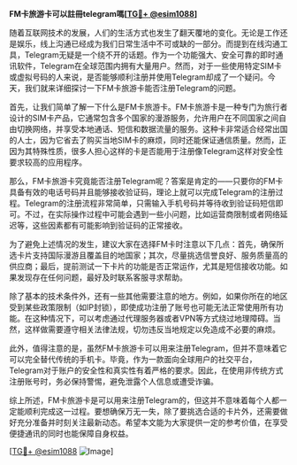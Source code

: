 **FM卡旅游卡可以註冊telegram嗎[[TG💪+ @esim1088](https://t.me/s/esim1088)]**

随着互联网技术的发展，人们的生活方式也发生了翻天覆地的变化。无论是工作还是娱乐，线上沟通已经成为我们日常生活中不可或缺的一部分。而提到在线沟通工具，Telegram无疑是一个绕不开的话题。作为一个功能强大、安全可靠的即时通讯软件，Telegram在全球范围内拥有大量用户。然而，对于一些使用特定SIM卡或虚拟号码的人来说，是否能够顺利注册并使用Telegram却成了一个疑问。今天，我们就来详细探讨一下FM卡旅游卡能否注册Telegram的问题。

首先，让我们简单了解一下什么是FM卡旅游卡。FM卡旅游卡是一种专门为旅行者设计的SIM卡产品，它通常包含多个国家的漫游服务，允许用户在不同国家之间自由切换网络，并享受本地通话、短信和数据流量的服务。这种卡非常适合经常出国的人士，因为它省去了购买当地SIM卡的麻烦，同时还能保证通信质量。然而，正因为其特殊性质，很多人担心这样的卡是否能用于注册像Telegram这样对安全性要求较高的应用程序。

那么，FM卡旅游卡究竟能否注册Telegram呢？答案是肯定的——只要你的FM卡具备有效的电话号码并且能够接收验证码，理论上就可以完成Telegram的注册过程。Telegram的注册流程非常简单，只需输入手机号码并等待收到验证码短信即可。不过，在实际操作过程中可能会遇到一些小问题，比如运营商限制或者网络延迟等，这些因素都有可能影响到验证码的正常接收。

为了避免上述情况的发生，建议大家在选择FM卡时注意以下几点：首先，确保所选卡片支持国际漫游且覆盖目的地国家；其次，尽量挑选信誉良好、服务质量高的供应商；最后，提前测试一下卡片的功能是否正常运作，尤其是短信接收功能。如果发现存在任何问题，最好及时联系客服寻求帮助。

除了基本的技术条件外，还有一些其他需要注意的地方。例如，如果你所在的地区受到某些政策限制（如IP封锁），即使成功注册了账号也可能无法正常使用所有功能。在这种情况下，可以考虑通过代理服务器或者VPN等方式绕过地理障碍。当然，这样做需要遵守相关法律法规，切勿违反当地规定以免造成不必要的麻烦。

此外，值得注意的是，虽然FM卡旅游卡可以用来注册Telegram，但并不意味着它可以完全替代传统的手机卡。毕竟，作为一款面向全球用户的社交平台，Telegram对于账户的安全性和真实性有着严格的要求。因此，在使用非传统方式注册账号时，务必保持警惕，避免泄露个人信息或遭受诈骗。

综上所述，FM卡旅游卡是可以用来注册Telegram的，但这并不意味着每个人都一定能顺利完成这一过程。要想确保万无一失，除了要挑选合适的卡片外，还需要做好充分准备并时刻关注最新动态。希望本文能为大家提供一定的参考价值，在享受便捷通讯的同时也能保障自身权益。

[[TG💪+ @esim1088](https://t.me/s/esim1088) ![Image](https://i.postimg.cc/4NQfJmqS/Snipaste-2025-05-13-00-14-12.png)]